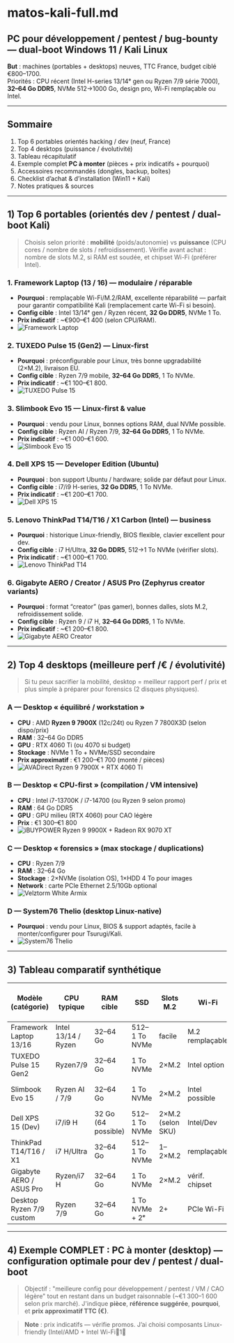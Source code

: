 # matos-kali-full.md
## PC pour développement / pentest / bug-bounty — dual-boot Windows 11 / Kali Linux
**But** : machines (portables + desktops) neuves, TTC France, budget ciblé €800–1700.  
Priorités : CPU récent (Intel H-series 13/14ᵉ gen ou Ryzen 7/9 série 7000), **32–64 Go DDR5**, NVMe 512→1000 Go, design pro, Wi-Fi remplaçable ou Intel.

---

## Sommaire
1. Top 6 portables orientés hacking / dev (neuf, France)
2. Top 4 desktops (puissance / évolutivité)
3. Tableau récapitulatif
4. Exemple complet **PC à monter** (pièces + prix indicatifs + pourquoi)
5. Accessoires recommandés (dongles, backup, boîtes)
6. Checklist d’achat & d’installation (Win11 + Kali)
7. Notes pratiques & sources

---

## 1) Top 6 portables (orientés dev / pentest / dual-boot Kali)
> Choisis selon priorité : **mobilité** (poids/autonomie) vs **puissance** (CPU cores / nombre de slots / refroidissement). Vérifie avant achat : nombre de slots M.2, si RAM est soudée, et chipset Wi-Fi (préférer Intel).

### 1. Framework Laptop (13 / 16) — **modulaire / réparable**
- **Pourquoi** : remplaçable Wi-Fi/M.2/RAM, excellente réparabilité — parfait pour garantir compatibilité Kali (remplacement carte Wi-Fi si besoin).
- **Config cible** : Intel 13/14ᵉ gen / Ryzen récent, **32 Go DDR5**, NVMe 1 To.
- **Prix indicatif** : ~€900–€1 400 (selon CPU/RAM).
- ![Framework Laptop](https://www.framework.com/assets/images/hero.jpg)

### 2. TUXEDO Pulse 15 (Gen2) — **Linux-first**
- **Pourquoi** : préconfigurable pour Linux, très bonne upgradabilité (2×M.2), livraison EU.
- **Config cible** : Ryzen 7/9 mobile, **32–64 Go DDR5**, 1 To NVMe.
- **Prix indicatif** : ~€1 100–€1 800.
- ![TUXEDO Pulse 15](https://www.tuxedocomputers.com/media/image/thumbnail/800x600/7e/2b/3e/TUXEDO_Pulse_15_Gen2_2023_1.jpg)

### 3. Slimbook Evo 15 — **Linux-first & value**
- **Pourquoi** : vendu pour Linux, bonnes options RAM, dual NVMe possible.
- **Config cible** : Ryzen AI / Ryzen 7/9, **32–64 Go DDR5**, 1 To NVMe.
- **Prix indicatif** : ~€1 000–€1 600.
- ![Slimbook Evo 15](https://slimbook.com/wp-content/uploads/2023/06/slimbook-evo-15-2023.jpg)

### 4. Dell XPS 15 — **Developer Edition (Ubuntu)**
- **Pourquoi** : bon support Ubuntu / hardware; solide par défaut pour Linux.
- **Config cible** : i7/i9 H-series, **32 Go DDR5**, 1 To NVMe.
- **Prix indicatif** : ~€1 200–€1 700.
- ![Dell XPS 15](https://i.dell.com/sites/csimages/Merchandizing_Imagery/all/xps-15-9520-laptop.jpg)

### 5. Lenovo ThinkPad T14/T16 / X1 Carbon (Intel) — **business**
- **Pourquoi** : historique Linux-friendly, BIOS flexible, clavier excellent pour dev.
- **Config cible** : i7 H/Ultra, **32 Go DDR5**, 512→1 To NVMe (vérifier slots).
- **Prix indicatif** : ~€1 000–€1 700.
- ![Lenovo ThinkPad T14](https://www.lenovo.com/medias/lenovo-laptop-thinkpad-t14-gen-1-hero.png)

### 6. Gigabyte AERO / Creator / ASUS Pro (Zephyrus creator variants)
- **Pourquoi** : format “creator” (pas gamer), bonnes dalles, slots M.2, refroidissement solide.
- **Config cible** : Ryzen 9 / i7 H, **32–64 Go DDR5**, 1 To NVMe.
- **Prix indicatif** : ~€1 200–€1 800.
- ![Gigabyte AERO Creator](https://www.gigabyte.com/FileUpload/Global/KeyFeature/2021/2021_AERO_17_HDR/2021_AERO_17_HDR_01.jpg)

---

## 2) Top 4 desktops (meilleure perf /€ / évolutivité)
> Si tu peux sacrifier la mobilité, desktop = meilleur rapport perf / prix et plus simple à préparer pour forensics (2 disques physiques).

### A — Desktop « équilibré / workstation »
- **CPU** : AMD **Ryzen 9 7900X** (12c/24t) ou Ryzen 7 7800X3D (selon dispo/prix)
- **RAM** : 32–64 Go DDR5
- **GPU** : RTX 4060 Ti (ou 4070 si budget)
- **Stockage** : NVMe 1 To + NVMe/SSD secondaire
- **Prix approximatif** : €1 200–€1 700 (monté / pièces)
- ![AVADirect Ryzen 9 7900X + RTX 4060 Ti](https://www.avadirect.com/Images/Products/18747962/18747962_1.jpg)

### B — Desktop « CPU-first » (compilation / VM intensive)
- **CPU** : Intel i7-13700K / i7-14700 (ou Ryzen 9 selon promo)
- **RAM** : 64 Go DDR5
- **GPU** : GPU milieu (RTX 4060) pour CAO légère
- **Prix** : €1 300–€1 800
- ![iBUYPOWER Ryzen 9 9900X + Radeon RX 9070 XT](https://www.ibuypower.com/Images/Products/Store/PCs/UltimateGamingPC/UltimateGamingPC_1.jpg)

### C — Desktop « forensics » (max stockage / duplications)
- **CPU** : Ryzen 7/9
- **RAM** : 32–64 Go
- **Stockage** : 2×NVMe (isolation OS), 1×HDD 4 To pour images
- **Network** : carte PCIe Ethernet 2.5/10Gb optional
- ![Velztorm White Armix](https://www.newegg.com/3D5-000W-19VU0/image/3D5-000W-19VU0-1.jpg)

### D — System76 Thelio (desktop Linux-native)
- **Pourquoi** : vendu pour Linux, BIOS & support adaptés, facile à monter/configurer pour Tsurugi/Kali.
- ![System76 Thelio](https://system76.com/sites/default/files/styles/product_page/public/2021-04/Thelio_Desktop_1.jpg)

---

## 3) Tableau comparatif synthétique

| Modèle (catégorie) | CPU typique | RAM cible | SSD | Slots M.2 | Wi-Fi | Prix indicatif (TTC FR) | Points forts |
|--------------------|-------------|-----------|-----|-----------|-------|-------------------------|--------------|
| Framework Laptop 13/16 | Intel 13/14 / Ryzen | 32–64 Go | 512–1 To NVMe | facile | M.2 remplaçable | €900–1 400 | modularité, remplacement Wi-Fi |
| TUXEDO Pulse 15 Gen2 | Ryzen7/9 | 32–64 Go | 1 To NVMe | 2×M.2 | Intel option | €1 100–1 800 | Linux-first, shop EU |
| Slimbook Evo 15 | Ryzen AI / 7/9 | 32–64 Go | 1 To NVMe | 2×M.2 | Intel possible | €1 000–1 600 | Linux vendor, bon prix |
| Dell XPS 15 (Dev) | i7/i9 H | 32 Go (64 possible) | 512–1 To NVMe | 2×M.2 (selon SKU) | Intel/Dev | €1 200–1 700 | design pro, support Ubuntu |
| ThinkPad T14/T16 / X1 | i7 H/Ultra | 32–64 Go | 512–1 To NVMe | 1–2×M.2 | remplaçable | €1 000–1 700 | robust, clavier, BIOS ok |
| Gigabyte AERO / ASUS Pro | Ryzen/i7 H | 32–64 Go | 1 To NVMe | 2×M.2 | vérif. chipset | €1 200–1 800 | écran colorimétrique, perf |
| Desktop Ryzen 7/9 custom | Ryzen 7/9 | 32–64 Go | 1 To NVMe + 2ᵉ | 2+ | PCIe Wi-Fi | €900–1 700 | perf/€, évolutivité |

---

## 4) Exemple COMPLET : **PC à monter (desktop)** — configuration optimale pour dev / pentest / dual-boot
> Objectif : "meilleure config pour développement / pentest / VM / CAO légère" tout en restant dans un budget raisonnable (~€1 300–1 600 selon prix marché). J'indique **pièce**, **référence suggérée**, **pourquoi**, et **prix approximatif TTC (€)**.

> **Note** : prix indicatifs — vérifie promos. J’ai choisi composants Linux-friendly (Intel/AMD + Intel Wi-Fi1
